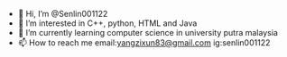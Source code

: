 - 👋 Hi, I’m @Senlin001122
- 👀 I’m interested in C++, python, HTML and Java
- 🌱 I’m currently learning computer science in university putra malaysia
- 📫 How to reach me email:yangzixun83@gmail.com ig:senlin001122 
